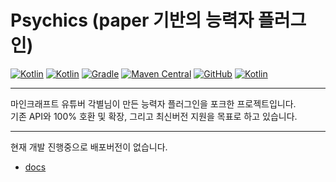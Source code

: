 # Psychics (paper 기반의 능력자 플러그인)

[![Kotlin](https://img.shields.io/badge/java-16.0.2-ED8B00.svg?logo=java)](https://www.azul.com/)
[![Kotlin](https://img.shields.io/badge/kotlin-1.5.21-585DEF.svg?logo=kotlin)](http://kotlinlang.org)
[![Gradle](https://img.shields.io/badge/gradle-7.2-02303A.svg?logo=gradle)](https://gradle.org)
[![Maven Central](https://img.shields.io/maven-central/v/io.github.monun/psychics)](https://search.maven.org/artifact/io.github.monun/psychics)
[![GitHub](https://img.shields.io/github/license/monun/psychics)](https://www.gnu.org/licenses/gpl-3.0.html)
[![Kotlin](https://img.shields.io/badge/youtube-각별-red.svg?logo=youtube)](https://www.youtube.com/channel/UCDrAR1OWC2MD4s0JLetN0MA)

---

마인크래프트 유튜버 각별님이 만든 능력자 플러그인을 포크한 프로젝트입니다.  
기존 API와 100% 호환 및 확장, 그리고 최신버전 지원을 목표로 하고 있습니다.

---

현재 개발 진행중으로 배포버전이 없습니다.
* [docs](https://monun.github.io/psychics/)